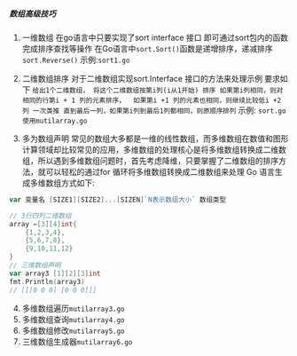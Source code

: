 ##### 数组高级技巧
1. 一维数组 在go语言中只要实现了sort interface 接口 即可通过sort包内的函数完成排序查找等操作 在Go语言中`sort.Sort()`函数是递增排序，递减排序`sort.Reverse()` 示例:`sort1.go`

2. 二维数组排序 对于二维数组实现sort.Interface 接口的方法来处理示例 要求如下 `给出1个二维数组， 将这个二维数组按第i列(i从1开始) 排序 如果第i列相同，则对相同的行第i + 1 列的元素排序，  如果第i +1 列的元素也相同，则继续比较低i +2 列 一次类推 直到最后一列，如果第i列到最后1列都相同，则原顺序排列` 示例: `sort.go  使用mutilarray.go`

3. 多为数组声明 常见的数组大多都是一维的线性数组，而多维数组在数值和图形计算领域却比较常见的应用，多维数组的处理核心是将多维数组转换成二维数组，所以遇到多维数组问题时，首先考虑降维，只要掌握了二维数组的排序方法，就可以轻松的通过for 循环将多维数组转换成二维数组来处理 Go 语言生成多维数组方式如下:
```go
var 变量名 [SIZE1][SIZE2]...[SIZEN]`N表示数组大小` 数组类型

// 3行四列二维数组
array =[3][4]int{
    {1,2,3,4},
    {5,6,7,8},
    {9,10,11,12}
}
// 三维数组声明
var array3 [1][2][3]int
fmt.Println(array3)
// [[[0 0 0] [0 0 0]]]
```

4. 多维数组遍历`mutilarray3.go`
5. 多维数组查询`mutilarray4.go`
6. 多维数组修改`mutilarray5.go`
7. 三维数组生成器`mutilarray6.go`
